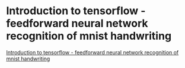 # Introduction to tensorflow - feedforward neural network recognition of mnist handwriting
[Introduction to tensorflow - feedforward neural network recognition of mnist handwriting](https://aiwithcloud.com/2022/09/15/introduction_to_tensorflow___feedforward_neural_network_recognition_of_mnist_handwriting/)